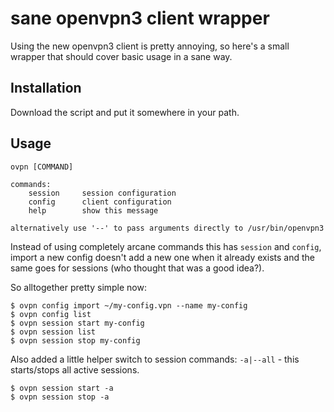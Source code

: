 # sane openvpn3 client wrapper

Using the new openvpn3 client is pretty annoying, so here's a small wrapper that should cover basic usage in a sane way.

## Installation

Download the script and put it somewhere in your path.

## Usage

```
ovpn [COMMAND]

commands:
	session		session configuration
	config		client configuration
	help		show this message

alternatively use '--' to pass arguments directly to /usr/bin/openvpn3
```

Instead of using completely arcane commands this has `session` and `config`, import a new config doesn't add a new one
when it already exists and the same goes for sessions (who thought that was a good idea?).

So alltogether pretty simple now:

```
$ ovpn config import ~/my-config.vpn --name my-config
$ ovpn config list
$ ovpn session start my-config
$ ovpn session list
$ ovpn session stop my-config
```

Also added a little helper switch to session commands: `-a|--all` - this starts/stops all active sessions.

```
$ ovpn session start -a
$ ovpn session stop -a
```
